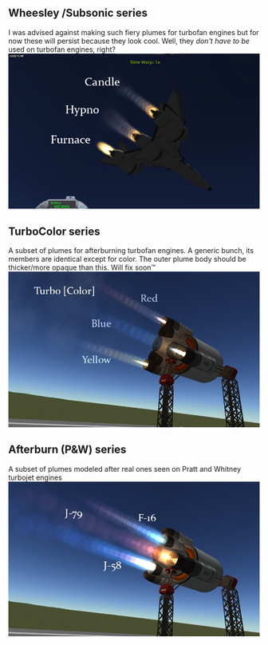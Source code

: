 ## Wheesley /Subsonic series
I was advised against making such fiery plumes for turbofan engines but for now these will persist because they look cool. Well, they _don't have to be_ used on turbofan engines, right?
![Turbofan Engines](https://raw.githubusercontent.com/JadeOfMaar/PlumeParty/master/GameData/PlumeParty/Engines/Turbine/Subsonic.jpg)

## TurboColor series
A subset of plumes for afterburning turbofan engines. A generic bunch, its members are identical except for color. The outer plume body should be thicker/more opaque than this. Will fix soon™
![TurboColor](https://raw.githubusercontent.com/JadeOfMaar/PlumeParty/master/GameData/PlumeParty/Engines/Turbine/Supersonic1.jpg)

## Afterburn (P&W) series
A subset of plumes modeled after real ones seen on Pratt and Whitney turbojet engines
![Afterburn](https://raw.githubusercontent.com/JadeOfMaar/PlumeParty/master/GameData/PlumeParty/Engines/Turbine/Supersonic2.jpg)
